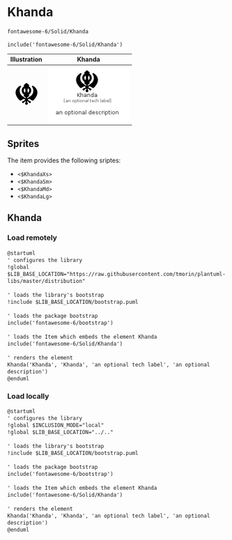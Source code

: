 # Khanda


```text
fontawesome-6/Solid/Khanda
```

```text
include('fontawesome-6/Solid/Khanda')
```



| Illustration | Khanda |
| :---: | :---: |
| ![illustration for Illustration](../../fontawesome-6/Solid/Khanda.png) | ![illustration for Khanda](../../fontawesome-6/Solid/Khanda.Local.png) |



## Sprites
The item provides the following sriptes:

- `<$KhandaXs>`
- `<$KhandaSm>`
- `<$KhandaMd>`
- `<$KhandaLg>`





## Khanda

### Load remotely
```plantuml
@startuml
' configures the library
!global $LIB_BASE_LOCATION="https://raw.githubusercontent.com/tmorin/plantuml-libs/master/distribution"

' loads the library's bootstrap
!include $LIB_BASE_LOCATION/bootstrap.puml

' loads the package bootstrap
include('fontawesome-6/bootstrap')

' loads the Item which embeds the element Khanda
include('fontawesome-6/Solid/Khanda')

' renders the element
Khanda('Khanda', 'Khanda', 'an optional tech label', 'an optional description')
@enduml
```

### Load locally
```plantuml
@startuml
' configures the library
!global $INCLUSION_MODE="local"
!global $LIB_BASE_LOCATION="../.."

' loads the library's bootstrap
!include $LIB_BASE_LOCATION/bootstrap.puml

' loads the package bootstrap
include('fontawesome-6/bootstrap')

' loads the Item which embeds the element Khanda
include('fontawesome-6/Solid/Khanda')

' renders the element
Khanda('Khanda', 'Khanda', 'an optional tech label', 'an optional description')
@enduml
```

